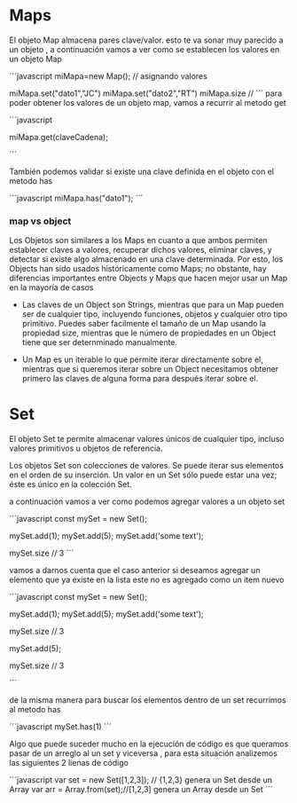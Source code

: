 # Maps 
El objeto Map almacena pares clave/valor. esto te va sonar muy parecido a un objeto , a continuación vamos a ver como se establecen los valores en un objeto Map


´´´javascript
miMapa=new Map();
// asignando valores

miMapa.set("dato1","JC")
miMapa.set("dato2","RT")
miMapa.size //
´´´
para poder obtener los valores de un objeto map, vamos a recurrir al metodo get 

´´´javascript

miMapa.get(claveCadena);

´´´


También podemos validar si existe una clave definida en el objeto con el metodo has

´´´javascript
miMapa.has("dato1");
´´´

### map vs object

Los Objetos son similares a los Maps en cuanto a que ambos permiten establecer claves a valores, recuperar dichos valores, eliminar claves, y detectar si existe algo almacenado en una clave determinada. Por esto, los Objects han sido usados históricamente como Maps; no obstante, hay diferencias importantes entre Objects y Maps que hacen mejor usar un Map en la mayoría de casos

* Las claves de un Object son Strings, mientras que para un Map pueden ser de cualquier tipo, incluyendo funciones, objetos y cualquier otro tipo primitivo. Puedes saber facilmente el tamaño de un Map usando la propiedad size, mientras que le número de propiedades en un Object tiene que ser deternminado manualmente.


* Un Map es un iterable lo que permite iterar directamente sobre el, mientras que si queremos iterar sobre un Object necesitamos obtener primero las claves de alguna forma para después iterar sobre el.


# Set
El objeto Set te permite almacenar valores únicos de cualquier tipo, incluso valores primitivos u objetos de referencia.

Los objetos Set son colecciones de valores. Se puede iterar sus elementos en el orden de su inserción. Un valor en un Set sólo puede estar una vez; éste es único en la colección Set.

a continuación vamos a ver como podemos agregar valores a un objeto set

´´´javascript
const mySet = new Set();

mySet.add(1);
mySet.add(5);
mySet.add('some text');

mySet.size // 3
´´´

vamos a darnos cuenta que el caso anterior si deseamos agregar un elemento que ya existe en la lista este no es agregado como un item nuevo 

´´´javascript
const mySet = new Set();

mySet.add(1);
mySet.add(5);
mySet.add('some text');

mySet.size // 3

mySet.add(5);

mySet.size // 3

´´´

de la misma manera para buscar los elementos dentro de un set recurrimos al metodo has

´´´javascript
mySet.has(1)
´´´



Algo que puede suceder mucho en la ejecución de código es que queramos pasar de un arreglo al un set y viceversa , para esta situación analizemos las siguientes 2 lienas de código


´´´javascript 
var set = new Set([1,2,3]); // {1,2,3} genera un Set desde un Array
var arr = Array.from(set);//[1,2,3] genera un Array desde un Set
´´´